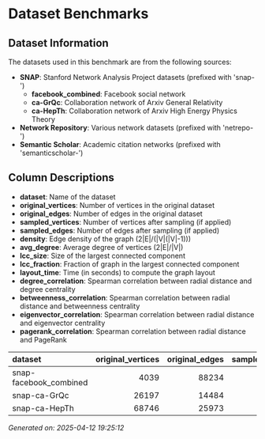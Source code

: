 # Dataset Benchmarks

## Dataset Information

The datasets used in this benchmark are from the following sources:

- **SNAP**: Stanford Network Analysis Project datasets (prefixed with 'snap-')
  - **facebook_combined**: Facebook social network
  - **ca-GrQc**: Collaboration network of Arxiv General Relativity
  - **ca-HepTh**: Collaboration network of Arxiv High Energy Physics Theory
- **Network Repository**: Various network datasets (prefixed with 'netrepo-')
- **Semantic Scholar**: Academic citation networks (prefixed with 'semanticscholar-')

## Column Descriptions

- **dataset**: Name of the dataset
- **original_vertices**: Number of vertices in the original dataset
- **original_edges**: Number of edges in the original dataset
- **sampled_vertices**: Number of vertices after sampling (if applied)
- **sampled_edges**: Number of edges after sampling (if applied)
- **density**: Edge density of the graph (2|E|/(|V|(|V|-1)))
- **avg_degree**: Average degree of vertices (2|E|/|V|)
- **lcc_size**: Size of the largest connected component
- **lcc_fraction**: Fraction of graph in the largest connected component
- **layout_time**: Time (in seconds) to compute the graph layout
- **degree_correlation**: Spearman correlation between radial distance and degree centrality
- **betweenness_correlation**: Spearman correlation between radial distance and betweenness centrality
- **eigenvector_correlation**: Spearman correlation between radial distance and eigenvector centrality
- **pagerank_correlation**: Spearman correlation between radial distance and PageRank

| dataset                |   original_vertices |   original_edges |   sampled_vertices |   sampled_edges |   density |   avg_degree |   lcc_size |   lcc_fraction | layout_time   | degree_correlation   | betweenness_correlation   | eigenvector_correlation   | pagerank_correlation   |
|:-----------------------|--------------------:|-----------------:|-------------------:|----------------:|----------:|-------------:|-----------:|---------------:|:--------------|:---------------------|:--------------------------|:--------------------------|:-----------------------|
| snap-facebook_combined |                4039 |            88234 |               2000 |           22405 |    0.0112 |       22.405 |       1506 |         0.753  | 8.17s         | N/A                  | N/A                       | N/A                       | N/A                    |
| snap-ca-GrQc           |               26197 |            14484 |               2000 |              65 |    0      |        0.065 |          9 |         0.0045 | 6.60s         | 0.782                | 0.263                     | 0.035                     | 0.782                  |
| snap-ca-HepTh          |               68746 |            25973 |               2000 |              23 |    0      |        0.023 |          4 |         0.002  | 6.29s         | 0.487                | 0.175                     | 0.026                     | 0.487                  |


*Generated on: 2025-04-12 19:25:12*
